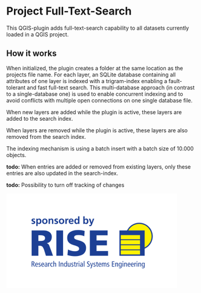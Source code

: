 # Project Full-Text-Search

This QGIS-plugin adds full-text-search capability to all datasets currently loaded in a QGIS project.

## How it works

When initialized, the plugin creates a folder at the same location as the projects file name. For each layer, an SQLite database containing all attributes of one layer is indexed with a trigram-index enabling a fault-tolerant and fast full-text search.
This multi-database approach (in contrast to a single-database one) is used to enable concurrent indexing and to avoid conflicts with multiple open connections on one single database file.

When new layers are added while the plugin is active, these layers are added to the search index.

When layers are removed while the plugin is active, these layers are also removed from the search index.

The indexing mechanism is using a batch insert with a batch size of 10.000 objects.

**todo:** When entries are added or removed from existing layers, only these entries are also updated in the search-index.

**todo:** Possibility to turn off tracking of changes

<a href="https://www.rise-world.com"><img src="RISE-logo.svg" height="250"></a>
